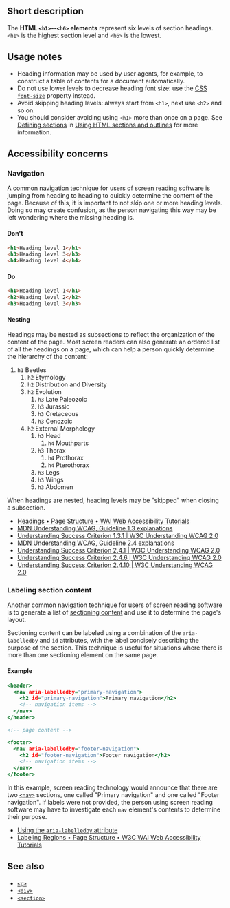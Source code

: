 ## Short description

The **HTML `<h1>`--`<h6>` elements** represent six levels of section
headings. `<h1>` is the highest section level and `<h6>` is the
lowest.

## Usage notes

- Heading information may be used by user agents, for example, to
  construct a table of contents for a document automatically.
- Do not use lower levels to decrease heading font size: use the
  [CSS](/en-US/docs/Web/CSS) [`font-size`](/en-US/docs/Web/CSS/font-size)
  property instead.
- Avoid skipping heading levels: always start from `<h1>`, next use
  `<h2>` and so on.
- You should consider avoiding using `<h1>` more than once on a page.
  See [Defining sections](/en-US/docs/Web/Guide/HTML/Using_HTML_sections_and_outlines#Defining_sections)
  in [Using HTML sections and outlines](/en-US/docs/Web/Guide/HTML/Using_HTML_sections_and_outlines)
  for more information.

## Accessibility concerns
### Navigation

A common navigation technique for users of screen reading software is
jumping from heading to heading to quickly determine the content of the
page. Because of this, it is important to not skip one or more heading
levels. Doing so may create confusion, as the person navigating this way
may be left wondering where the missing heading is.

#### Don't

```html
<h1>Heading level 1</h1>
<h3>Heading level 3</h3>
<h4>Heading level 4</h4>
```

#### Do

```html
<h1>Heading level 1</h1>
<h2>Heading level 2</h2>
<h3>Heading level 3</h3>
```

#### Nesting

Headings may be nested as subsections to reflect the organization of the
content of the page. Most screen readers can also generate an ordered
list of all the headings on a page, which can help a person quickly
determine the hierarchy of the content:

1. `h1` Beetles
   1. `h2` Etymology
   2. `h2` Distribution and Diversity
   3. `h2` Evolution
      1. `h3` Late Paleozoic
      2. `h3` Jurassic
      3. `h3` Cretaceous
      4. `h3` Cenozoic
   4. `h2` External Morphology
      1. `h3` Head
         1. `h4` Mouthparts
      2. `h3` Thorax
         1. `h4` Prothorax
         2. `h4` Pterothorax
      3. `h3` Legs
      4. `h3` Wings
      5. `h3` Abdomen

When headings are nested, heading levels may be "skipped" when closing
a subsection.

- [Headings • Page Structure • WAI Web Accessibility Tutorials](https://www.w3.org/WAI/tutorials/page-structure/headings/)
- [MDN Understanding WCAG, Guideline 1.3 explanations](/en-US/docs/Web/Accessibility/Understanding_WCAG/Perceivable#Guideline_1.3_—_Create_content_that_can_be_presented_in_different_ways)
- [Understanding Success Criterion 1.3.1 \| W3C Understanding WCAG 2.0](https://www.w3.org/TR/UNDERSTANDING-WCAG20/content-structure-separation-programmatic.html)
- [MDN Understanding WCAG, Guideline 2.4 explanations](/en-US/docs/Web/Accessibility/Understanding_WCAG/Operable#Guideline_2.4_—_Navigable_Provide_ways_to_help_users_navigate_find_content_and_determine_where_they_are)
- [Understanding Success Criterion 2.4.1 \| W3C Understanding WCAG 2.0](https://www.w3.org/TR/UNDERSTANDING-WCAG20/navigation-mechanisms-skip.html)
- [Understanding Success Criterion 2.4.6 \| W3C Understanding WCAG 2.0](https://www.w3.org/TR/UNDERSTANDING-WCAG20/navigation-mechanisms-descriptive.html)
- [Understanding Success Criterion 2.4.10 \| W3C Understanding WCAG 2.0](https://www.w3.org/TR/UNDERSTANDING-WCAG20/navigation-mechanisms-headings.html)

### Labeling section content

Another common navigation technique for users of screen reading software
is to generate a list of [sectioning
content](/en-US/docs/Web/HTML/Element#Content_sectioning) and use it to
determine the page's layout.

Sectioning content can be labeled using a combination of the
`aria-labelledby` and `id` attributes, with the label concisely
describing the purpose of the section. This technique is useful for
situations where there is more than one sectioning element on the same
page.

#### Example

```.html
<header>
  <nav aria-labelledby="primary-navigation">
    <h2 id="primary-navigation">Primary navigation</h2>
    <!-- navigation items -->
  </nav>
</header>

<!-- page content -->

<footer>
  <nav aria-labelledby="footer-navigation">
    <h2 id="footer-navigation">Footer navigation</h2>
    <!-- navigation items -->
  </nav>
</footer>
```

In this example, screen reading technology would announce that there are
two
[`<nav>`](/en-US/docs/Web/HTML/Element/nav)
sections, one called "Primary navigation" and one called "Footer
navigation". If labels were not provided, the person using screen
reading software may have to investigate each `nav` element's contents
to determine their purpose.

- [Using the `aria-labelledby` attribute](/en-US/docs/Web/Accessibility/ARIA/ARIA_Techniques/Using_the_aria-labelledby_attribute)
- [Labeling Regions • Page Structure • W3C WAI Web Accessibility Tutorials](https://www.w3.org/WAI/tutorials/page-structure/labels/#using-aria-labelledby)

## See also

- [`<p>`](/en-US/docs/Web/HTML/Element/p)
- [`<div>`](/en-US/docs/Web/HTML/Element/div)
- [`<section>`](/en-US/docs/Web/HTML/Element/section)
